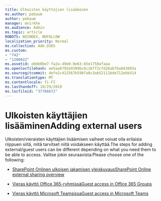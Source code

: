 ```yaml
---
title: Ulkoisten käyttäjien lisääminen
ms.author: pebaum
author: pebaum
manager: mnirkhe
ms.audience: Admin
ms.topic: article
ROBOTS: NOINDEX, NOFOLLOW
localization_priority: Normal
ms.collection: Adm_O365
ms.custom:
- "742"
- "1200022"
ms.assetid: e8db0be7-fa2a-49e0-8e63-65e1750afaaa
ms.openlocfilehash: ee5aa6792e9399bc6c16ff2cfd26abf6a843693a
ms.sourcegitcommit: defe2c412567b596fa8c3ab52111bde712ebb314
ms.translationtype: MT
ms.contentlocale: fi-FI
ms.lasthandoff: 10/29/2019
ms.locfileid: "37766672"
---
```

# <a name="adding-external-users"></a><span data-ttu-id="5a9a3-102">Ulkoisten käyttäjien lisääminen</span><span class="sxs-lookup"><span data-stu-id="5a9a3-102">Adding external users</span></span>

<span data-ttu-id="5a9a3-103">Ulkoisten/vieraisten käyttäjien lisäämisen vaiheet voivat olla erilaisia riippuen siitä, mitä tarvitset niitä voidakseen käyttää.</span><span class="sxs-lookup"><span data-stu-id="5a9a3-103">The steps for adding external/guest users can be different depending on what you need them to be able to access.</span></span> <span data-ttu-id="5a9a3-104">Valitse jokin seuraavista:</span><span class="sxs-lookup"><span data-stu-id="5a9a3-104">Please choose one of the following:</span></span>
  
- [<span data-ttu-id="5a9a3-105">SharePoint Onlinen ulkoisen jakamisen yleiskuvaus</span><span class="sxs-lookup"><span data-stu-id="5a9a3-105">SharePoint Online external sharing overview</span></span>](https://docs.microsoft.com/sharepoint/external-sharing-overview)

- [<span data-ttu-id="5a9a3-106">Vieras käyttö Office 365-ryhmissä</span><span class="sxs-lookup"><span data-stu-id="5a9a3-106">Guest access in Office 365 Groups</span></span>](https://support.office.com/en-gb/article/guest-access-in-office-365-groups-bfc7a840-868f-4fd6-a390-f347bf51aff6)

- [<span data-ttu-id="5a9a3-107">Vieras käyttö Microsoft Teamsissa</span><span class="sxs-lookup"><span data-stu-id="5a9a3-107">Guest access in Microsoft Teams</span></span>](https://docs.microsoft.com/microsoftteams/guest-access-checklist)
